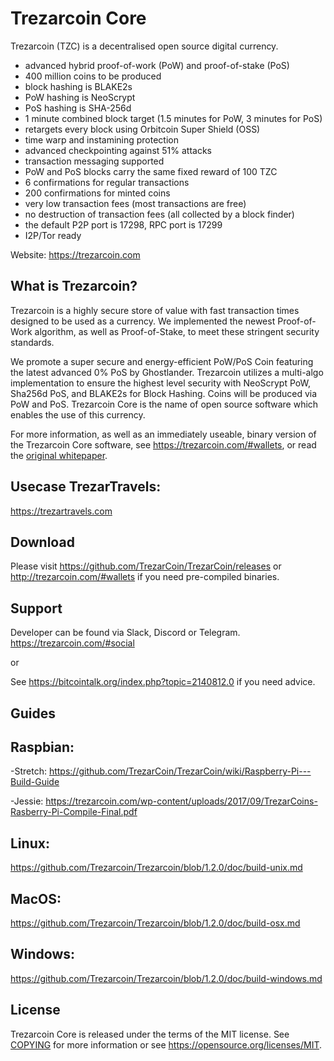 Trezarcoin Core 
=====================================

Trezarcoin (TZC) is a decentralised open source digital currency.

 - advanced hybrid proof-of-work (PoW) and proof-of-stake (PoS)
 - 400 million coins to be produced
 - block hashing is BLAKE2s
 - PoW hashing is NeoScrypt
 - PoS hashing is SHA-256d
 - 1 minute combined block target (1.5 minutes for PoW, 3 minutes for PoS)
 - retargets every block using Orbitcoin Super Shield (OSS)
 - time warp and instamining protection
 - advanced checkpointing against 51% attacks
 - transaction messaging supported
 - PoW and PoS blocks carry the same fixed reward of 100 TZC
 - 6 confirmations for regular transactions
 - 200 confirmations for minted coins
 - very low transaction fees (most transactions are free)
 - no destruction of transaction fees (all collected by a block finder)
 - the default P2P port is 17298, RPC port is 17299
 - I2P/Tor ready


Website: https://trezarcoin.com

What is Trezarcoin?
----------------

Trezarcoin is a highly secure store of value with fast transaction times designed to be used as a currency. 
We implemented the newest Proof-of-Work algorithm, as well as Proof-of-Stake, to meet these stringent security standards.

We promote a super secure and energy-efficient PoW/PoS Coin featuring the latest advanced 0% PoS by Ghostlander.
Trezarcoin utilizes a multi-algo implementation to ensure the highest level security with NeoScrypt PoW, Sha256d PoS, and BLAKE2s for Block Hashing. 
Coins will be produced via PoW and PoS. Trezarcoin Core is the name of open source
software which enables the use of this currency.

For more information, as well as an immediately useable, binary version of
the Trezarcoin Core software, see https://trezarcoin.com/#wallets, or read the
[original whitepaper](https://trezarcoin.com/whitepaper.pdf).

Usecase TrezarTravels:
--------
https://trezartravels.com

Download
--------

Please visit https://github.com/TrezarCoin/TrezarCoin/releases or
http://trezarcoin.com/#wallets if you need pre-compiled binaries.

Support
--------
Developer can be found via Slack, Discord or Telegram. https://trezarcoin.com/#social

or 

See https://bitcointalk.org/index.php?topic=2140812.0 if you need advice.


Guides
------------

Raspbian:
-----

-Stretch:
https://github.com/TrezarCoin/TrezarCoin/wiki/Raspberry-Pi---Build-Guide

-Jessie:
https://trezarcoin.com/wp-content/uploads/2017/09/TrezarCoins-Rasberry-Pi-Compile-Final.pdf

Linux:
-----
https://github.com/Trezarcoin/Trezarcoin/blob/1.2.0/doc/build-unix.md

MacOS:
-----
https://github.com/Trezarcoin/Trezarcoin/blob/1.2.0/doc/build-osx.md

Windows:
-----
https://github.com/Trezarcoin/Trezarcoin/blob/1.2.0/doc/build-windows.md

License
-------

Trezarcoin Core is released under the terms of the MIT license. See [COPYING](COPYING) for more
information or see https://opensource.org/licenses/MIT.
